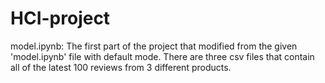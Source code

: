 # HCI-project
model.ipynb: The first part of the project that modified from the given 'model.ipynb' file with default mode.
There are three csv files that contain all of the latest 100 reviews from 3 different products.
